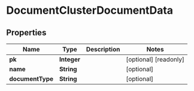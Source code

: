 

# DocumentClusterDocumentData


## Properties

Name | Type | Description | Notes
------------ | ------------- | ------------- | -------------
**pk** | **Integer** |  |  [optional] [readonly]
**name** | **String** |  |  [optional]
**documentType** | **String** |  |  [optional]



